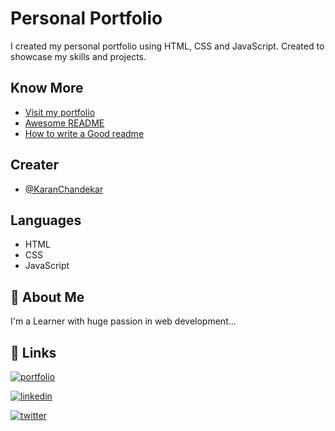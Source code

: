 # Personal Portfolio

I created my personal portfolio using HTML, CSS and JavaScript. Created to showcase my skills and projects.

## Know More

- [Visit my portfolio](https://portfolio-me-karanchandekar.vercel.app/)
- [Awesome README](https://github.com/matiassingers/awesome-readme)
- [How to write a Good readme](https://bulldogjob.com/news/449-how-to-write-a-good-readme-for-your-github-project)

## Creater

- [@KaranChandekar](https://github.com/KaranChandekar)

## Languages

- HTML
- CSS
- JavaScript

## 🚀 About Me

I'm a Learner with huge passion in web development...

## 🔗 Links

[![portfolio](https://img.shields.io/badge/my_portfolio-000?style=for-the-badge&logo=ko-fi&logoColor=white)](https://portfolio-me-karanchandekar.vercel.app/)

[![linkedin](https://img.shields.io/badge/linkedin-0A66C2?style=for-the-badge&logo=linkedin&logoColor=white)](https://www.linkedin.com/in/karan-chandekar-a87263219/)

[![twitter](https://img.shields.io/badge/twitter-1DA1F2?style=for-the-badge&logo=twitter&logoColor=white)](https://twitter.com/karanchandekar1)

